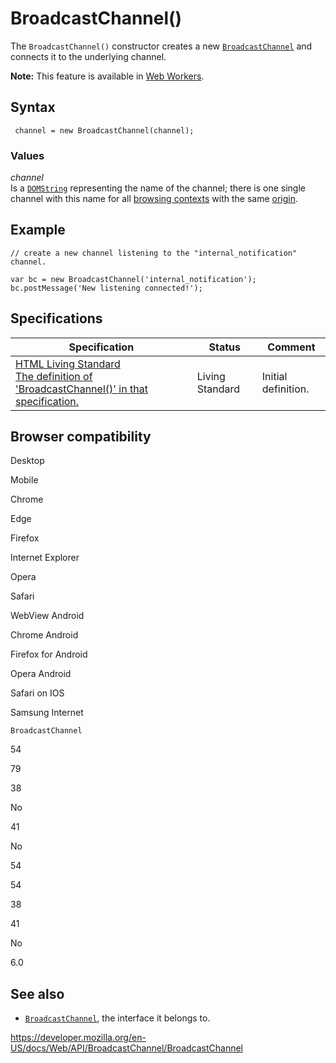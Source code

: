 # BroadcastChannel()

The `BroadcastChannel()` constructor creates a new [`BroadcastChannel`](../broadcastchannel) and connects it to the underlying channel.

**Note:** This feature is available in [Web Workers](../web_workers_api).

## Syntax

     channel = new BroadcastChannel(channel);

### Values

_channel_  
Is a [`DOMString`](../domstring) representing the name of the channel; there is one single channel with this name for all [browsing contexts](https://developer.mozilla.org/en-US/docs/Glossary/Browsing_context) with the same [origin](https://developer.mozilla.org/en-US/docs/Glossary/Origin).

## Example

    // create a new channel listening to the "internal_notification" channel.

    var bc = new BroadcastChannel('internal_notification');
    bc.postMessage('New listening connected!');

## Specifications

<table><thead><tr class="header"><th>Specification</th><th>Status</th><th>Comment</th></tr></thead><tbody><tr class="odd"><td><a href="https://html.spec.whatwg.org/multipage/comms.html#dom-broadcastchannel">HTML Living Standard<br />
<span class="small">The definition of 'BroadcastChannel()' in that specification.</span></a></td><td><span class="spec-living">Living Standard</span></td><td>Initial definition.</td></tr></tbody></table>

## Browser compatibility

Desktop

Mobile

Chrome

Edge

Firefox

Internet Explorer

Opera

Safari

WebView Android

Chrome Android

Firefox for Android

Opera Android

Safari on IOS

Samsung Internet

`BroadcastChannel`

54

79

38

No

41

No

54

54

38

41

No

6.0

## See also

- [`BroadcastChannel`](../broadcastchannel), the interface it belongs to.

<a href="https://developer.mozilla.org/en-US/docs/Web/API/BroadcastChannel/BroadcastChannel" class="_attribution-link">https://developer.mozilla.org/en-US/docs/Web/API/BroadcastChannel/BroadcastChannel</a>
